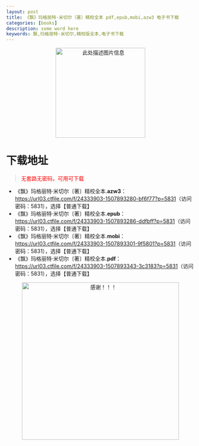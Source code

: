 ```yaml
---
layout: post
title: 《飘》玛格丽特·米切尔〔著〕精校全本 pdf,epub,mobi,azw3 电子书下载
categories: [books]
description: some word here
keywords: 飘,玛格丽特·米切尔,精校版全本,电子书下载
---
```


<div align="center"><img src="https://qweree.cn/wp-content/uploads/2025/05/piao.jpg" alt="此处描述图片信息" width="240px" height="auto"></div>

# 下载地址

> <p style="color:red" >无套路无密码，可用可下载</p>

- 《飘》玛格丽特·米切尔〔著〕精校全本.**azw3**：<https://url03.ctfile.com/f/24333903-1507893280-bf6f77?p=5831>（访问密码：5831），选择【普通下载】
- 《飘》玛格丽特·米切尔〔著〕精校全本.**epub**：<https://url03.ctfile.com/f/24333903-1507893286-ddfbff?p=5831>（访问密码：5831），选择【普通下载】
- 《飘》玛格丽特·米切尔〔著〕精校全本.**mobi**：<https://url03.ctfile.com/f/24333903-1507893301-9f5801?p=5831>（访问密码：5831），选择【普通下载】
- 《飘》玛格丽特·米切尔〔著〕精校全本.**pdf**：<https://url03.ctfile.com/f/24333903-1507893343-3c3183?p=5831>（访问密码：5831），选择【普通下载】

<div align="center"><img src="https://pic.imgdb.cn/item/6707df6bd29ded1a8ce37031.gif" alt="感谢！！！" width="420px" height="auto"/></div>
